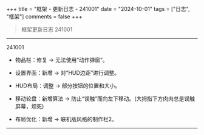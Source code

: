 +++
title = "框架 - 更新日志 - 241001"
date = "2024-10-01"
tags = ["日志", "框架"]
comments = false
+++

> 框架更新日志 241001

---

241001

- 物品栏：修复 -> 无法使用“动作弹窗”。

- 设置界面：新增 -> 对“HUD边距”进行调整。

- HUD布局：调整 -> 部分按钮的位置和大小。

- 移动轮盘：新增算法 -> 防止“误触”而向左下移动。(大拇指下方肉肉总是误触屏幕，烦死)

- 布局优化：新增 -> 联机版风格的制作栏2。

-----
